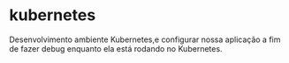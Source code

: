 # kubernetes
Desenvolvimento ambiente Kubernetes,e configurar nossa aplicação a fim de fazer debug enquanto ela está rodando no Kubernetes.
